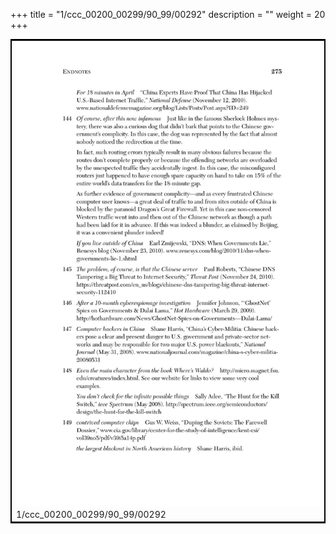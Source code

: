 +++
title = "1/ccc_00200_00299/90_99/00292"
description = ""
weight = 20
+++

<table style="border:2px solid black;max-width:800px;max-height:800px;" 
><tr><td>
<img class="center-fit-jpg"
src="/jpg_/out_jpg_dbc_292.jpg">
1/ccc_00200_00299/90_99/00292
</img></td></tr></table>
